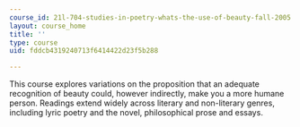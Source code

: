 ```yaml
---
course_id: 21l-704-studies-in-poetry-whats-the-use-of-beauty-fall-2005
layout: course_home
title: ''
type: course
uid: fddcb4319240713f6414422d23f5b288

---
```

This course explores variations on the proposition that an adequate recognition of beauty could, however indirectly, make you a more humane person. Readings extend widely across literary and non-literary genres, including lyric poetry and the novel, philosophical prose and essays.
